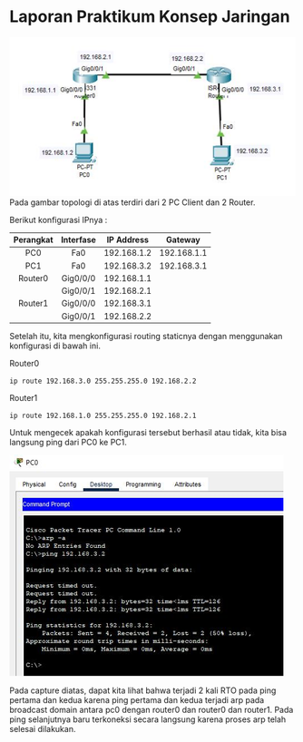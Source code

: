 # Laporan Praktikum Konsep Jaringan

![topologi](assets/scenario.JPG)
Pada gambar topologi di atas terdiri dari 2 PC Client dan 2 Router.

Berikut konfigurasi IPnya :

|Perangkat|Interfase|IP Address|Gateway|
|:-------:|:-------:|:--------:|:-----:|
|PC0|Fa0|192.168.1.2|192.168.1.1|
|PC1|Fa0|192.168.3.2|192.168.3.1|
|Router0|Gig0/0/0|192.168.1.1||
||Gig0/0/1|192.168.2.1||
|Router1|Gig0/0/0|192.168.3.1||
||Gig0/0/1|192.168.2.2||

Setelah itu, kita mengkonfigurasi routing staticnya dengan menggunakan konfigurasi di bawah ini.

Router0

    ip route 192.168.3.0 255.255.255.0 192.168.2.2

Router1

    ip route 192.168.1.0 255.255.255.0 192.168.2.1

Untuk mengecek apakah konfigurasi tersebut berhasil atau tidak, kita bisa langsung ping dari PC0 ke PC1.

![ping](assets/ping.JPG)

Pada capture diatas, dapat kita lihat bahwa terjadi 2 kali RTO pada ping pertama dan kedua karena ping pertama dan kedua terjadi arp pada broadcast domain antara pc0 dengan router0 dan router0 dan router1. Pada ping selanjutnya baru terkoneksi secara langsung karena proses arp telah selesai dilakukan.